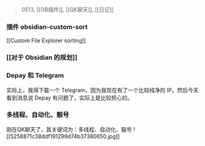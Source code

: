 > 0513, [[OB插件]], [[QK聊天]], [[日记]]

### 插件 obsidian-custom-sort

[[Custom File Explorer sorting]]

### [[对于 Obsidian 的规划]]



### Depay 和 Telegram

实际上，我得下载一个 Telegram，因为我现在有了一个比较纯净的 IP。然后今天看到消息说 Depay 有问题了，实际上是比较担心的。

### 多线程、自动化、靓号
刚在QK聊天了，其关键词为：多线程、自动化、靓号
![[5258871c38ddf191299d74b37380650.jpg]]



